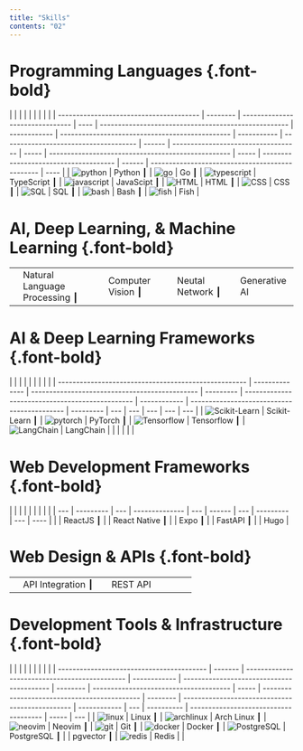 ```yaml
---
title: "Skills"
contents: "02"
---
```


# Programming Languages {.font-bold}

|                                         |          |                                 |      |                                                      |              |                                                 |             |
| --------------------------------------- | -------- | ------------------------------- | ---- | ---------------------------------------------------- | ------------ | ----------------------------------------------- | ----------- | ------------------------------------- | ------ | ----------------------------------- | ----- | -------------------------------------------------- | ----- | ------------------------------------- | ------ | ----------------------------------------------- | ---- |
| ![python](/logo/logos--python.svg#logo) | Python ┃ | ![go](/logo/logos--go.svg#logo) | Go ┃ | ![typescript](/logo/logos--typescript-icon.svg#logo) | TypeScript ┃ | ![javascript](/logo/logos--javascript.svg#logo) | JavaScipt ┃ | ![HTML](/logo/logos--html-5.svg#logo) | HTML ┃ | ![CSS](/logo/logos--css-3.svg#logo) | CSS ┃ | ![SQL](/logo/vscode-icons--file-type-sql.svg#logo) | SQL ┃ | ![bash](/logo/devicon--bash.svg#logo) | Bash ┃ | ![fish](/logo/simple-icons--fishshell.svg#logo) | Fish |

# AI, Deep Learning, & Machine Learning {.font-bold}

|     |                               |     |                   |     |                  |     |               |
| --- | ----------------------------- | --- | ----------------- | --- | ---------------- | --- | ------------- |
|     | Natural Language Processing ┃ |     | Computer Vision ┃ |     | Neutal Network ┃ |     | Generative AI |

# AI & Deep Learning Frameworks {.font-bold}

|                                                      |                |                                                |           |                                                 |              |                                             |           |
| ---------------------------------------------------- | -------------- | ---------------------------------------------- | --------- | ----------------------------------------------- | ------------ | ------------------------------------------- | --------- | --- | --- | --- | --- | --- |
| ![Scikit-Learn](/logo/devicon--scikitlearn.svg#logo) | Scikit-Learn ┃ | ![pytorch](/logo/logos--pytorch-icon.svg#logo) | PyTorch ┃ | ![Tensorflow](/logo/logos--tensorflow.svg#logo) | Tensorflow ┃ | ![LangChain](/logo/LangChain_logo.svg#logo) | LangChain |     |     |     |     |     |

# Web Development Frameworks {.font-bold}

|     |           |     |                |     |        |     |           |
| --- | --------- | --- | -------------- | --- | ------ | --- | --------- | --- | ---- |
|     | ReactJS ┃ |     | React Native ┃ |     | Expo ┃ |     | FastAPI ┃ |     | Hugo |

# Web Design & APIs {.font-bold}

|     |                   |     |          |     |     |     |     |
| --- | ----------------- | --- | -------- | --- | --- | --- | --- |
|     | API Integration ┃ |     | REST API |     |     |     |     |

# Development Tools & Infrastructure {.font-bold}

|                                           |         |                                               |              |                                           |          |                                        |       |
| ----------------------------------------- | ------- | --------------------------------------------- | ------------ | ----------------------------------------- | -------- | -------------------------------------- | ----- | -------------------------------------------- | -------- | ----------------------------------------------- | ------------ | --- | ---------- | ------------------------------------- | ----- | --- |
| ![linux](/logo/logos--linux-tux.svg#logo) | Linux ┃ | ![archlinux](/logo/logos--archlinux.svg#logo) | Arch Linux ┃ | ![neovim](/logo/devicon--neovim.svg#logo) | Neovim ┃ | ![git](/logo/logos--git-icon.svg#logo) | Git ┃ | ![docker](/logo/logos--docker-icon.svg#logo) | Docker ┃ | ![PostgreSQL](/logo/logos--postgresql.svg#logo) | PostgreSQL ┃ |     | pgvector ┃ | ![redis](/logo/logos--redis.svg#logo) | Redis |     |

